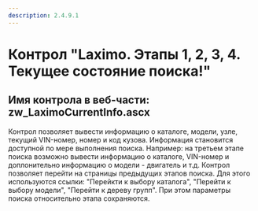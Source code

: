 ```yaml
---
description: 2.4.9.1
---
```


# Контрол "Laximo. Этапы 1, 2, 3, 4. Текущее состояние поиска!"

## Имя контрола в веб-части: zw\_LaximoCurrentInfo.ascx

Контрол позволяет вывести информацию о каталоге, модели, узле, текущий VIN-номер, номер и код кузова. Информация становится доступной по мере выполнения поиска. Например: на третьем этапе поиска возможно вывести информацию о каталоге, VIN-номер и доплонительно информацию о модели - двигатель и т.д. Контрол позволяет перейти на страницы предыдущих этапов поиска. Для этого используются ссылки: "Перейкти к выбору каталога", "Перейти к выбору модели", "Перейти к дереву групп". При этом параметры поиска относительно этапа сохраняются.

